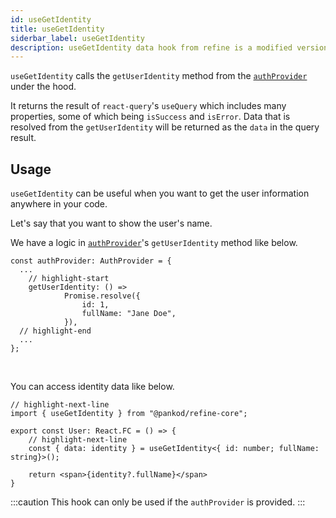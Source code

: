 ```yaml
---
id: useGetIdentity
title: useGetIdentity
siderbar_label: useGetIdentity
description: useGetIdentity data hook from refine is a modified version of react-query's useQuery for retrieving user data
---
```


`useGetIdentity` calls the `getUserIdentity` method from the [`authProvider`](/core/providers/auth-provider.md) under the hood.

It returns the result of `react-query`'s `useQuery`  which includes many properties, some of which being `isSuccess` and `isError`. Data that is resolved from the `getUserIdentity` will be returned as the `data` in the query result.

## Usage

`useGetIdentity` can be useful when you want to get the user information anywhere in your code.

Let's say that you want to show the user's name.

We have a logic in [`authProvider`](/core/providers/auth-provider.md)'s `getUserIdentity` method like below.

```tsx
const authProvider: AuthProvider = {
  ...
    // highlight-start
    getUserIdentity: () =>
            Promise.resolve({
                id: 1,
                fullName: "Jane Doe",
            }),
  // highlight-end
  ...
};
```
<br/>


You can access identity data like below.

```tsx
// highlight-next-line
import { useGetIdentity } from "@pankod/refine-core";

export const User: React.FC = () => {
    // highlight-next-line
    const { data: identity } = useGetIdentity<{ id: number; fullName: string}>();

    return <span>{identity?.fullName}</span>
}
```

:::caution
This hook can only be used if the `authProvider` is provided.
:::

